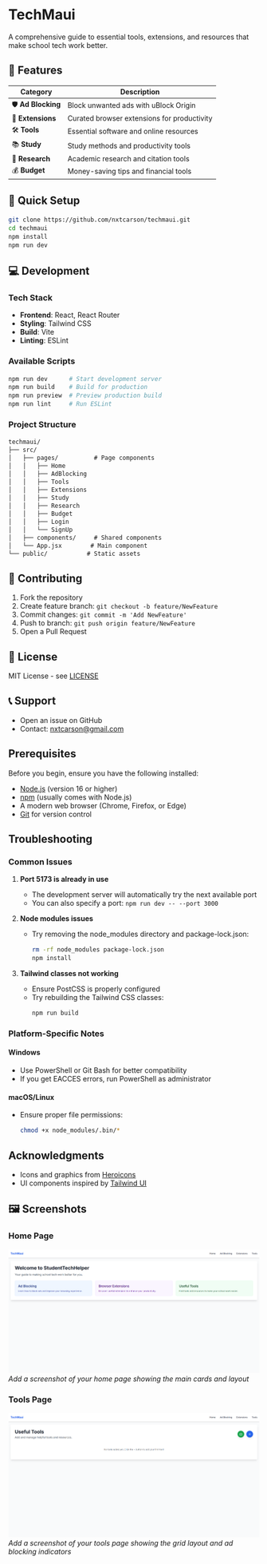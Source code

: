 # TechMaui

A comprehensive guide to essential tools, extensions, and resources that make school tech work better.

## 🚀 Features

| Category | Description |
|----------|-------------|
| 🛡️ **Ad Blocking** | Block unwanted ads with uBlock Origin |
| 🔧 **Extensions** | Curated browser extensions for productivity |
| 🛠️ **Tools** | Essential software and online resources |
| 📚 **Study** | Study methods and productivity tools |
| 📖 **Research** | Academic research and citation tools |
| 💰 **Budget** | Money-saving tips and financial tools |

## 🔧 Quick Setup

```bash
git clone https://github.com/nxtcarson/techmaui.git
cd techmaui
npm install
npm run dev
```

## 💻 Development

### Tech Stack
- **Frontend**: React, React Router
- **Styling**: Tailwind CSS
- **Build**: Vite
- **Linting**: ESLint

### Available Scripts
```bash
npm run dev      # Start development server
npm run build    # Build for production
npm run preview  # Preview production build
npm run lint     # Run ESLint
```

### Project Structure
```
techmaui/
├── src/
│   ├── pages/          # Page components
│   │   ├── Home
│   │   ├── AdBlocking
│   │   ├── Tools
│   │   ├── Extensions
│   │   ├── Study
│   │   ├── Research
│   │   ├── Budget
│   │   ├── Login
│   │   └── SignUp
│   ├── components/     # Shared components
│   └── App.jsx        # Main component
└── public/           # Static assets
```

## 🤝 Contributing
1. Fork the repository
2. Create feature branch: `git checkout -b feature/NewFeature`
3. Commit changes: `git commit -m 'Add NewFeature'`
4. Push to branch: `git push origin feature/NewFeature`
5. Open a Pull Request

## 📝 License
MIT License - see [LICENSE](LICENSE)

## 📞 Support
- Open an issue on GitHub
- Contact: nxtcarson@gmail.com

## Prerequisites

Before you begin, ensure you have the following installed:
- [Node.js](https://nodejs.org/) (version 16 or higher)
- [npm](https://www.npmjs.com/) (usually comes with Node.js)
- A modern web browser (Chrome, Firefox, or Edge)
- [Git](https://git-scm.com/) for version control

## Troubleshooting

### Common Issues

1. **Port 5173 is already in use**
   - The development server will automatically try the next available port
   - You can also specify a port: `npm run dev -- --port 3000`

2. **Node modules issues**
   - Try removing the node_modules directory and package-lock.json:
     ```bash
     rm -rf node_modules package-lock.json
     npm install
     ```

3. **Tailwind classes not working**
   - Ensure PostCSS is properly configured
   - Try rebuilding the Tailwind CSS classes:
     ```bash
     npm run build
     ```

### Platform-Specific Notes

#### Windows
- Use PowerShell or Git Bash for better compatibility
- If you get EACCES errors, run PowerShell as administrator

#### macOS/Linux
- Ensure proper file permissions:
  ```bash
  chmod +x node_modules/.bin/*
  ```

## Acknowledgments

- Icons and graphics from [Heroicons](https://heroicons.com/)
- UI components inspired by [Tailwind UI](https://tailwindui.com/)

## 🖼️ Screenshots

### Home Page
![Home Page](docs/images/home.png)
*Add a screenshot of your home page showing the main cards and layout*

### Tools Page
![Tools Page](docs/images/tools.png)
*Add a screenshot of your tools page showing the grid layout and ad blocking indicators* 